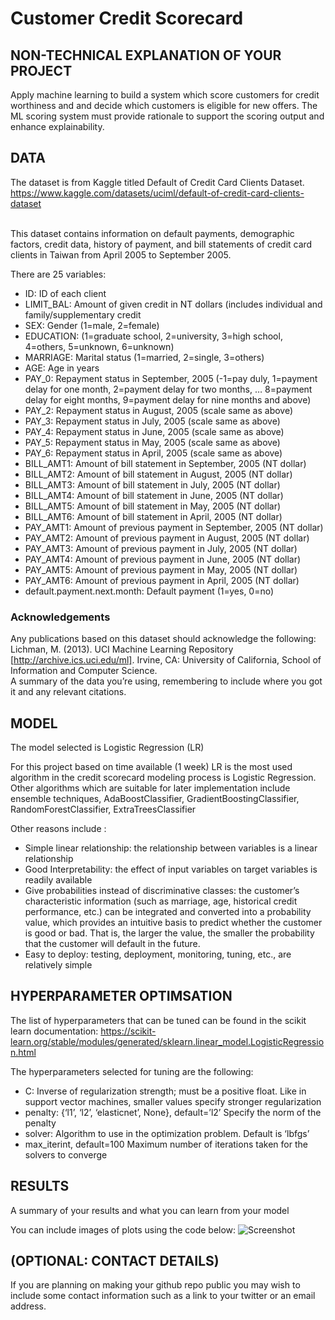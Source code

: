 # Customer Credit Scorecard

## NON-TECHNICAL EXPLANATION OF YOUR PROJECT
Apply machine learning to build a system which score customers for credit worthiness and and decide which customers is eligible for new offers. The ML scoring system must provide rationale to support the scoring output and enhance explainability.

## DATA
The dataset is from Kaggle titled Default of Credit Card Clients Dataset. https://www.kaggle.com/datasets/uciml/default-of-credit-card-clients-dataset

<br>This dataset contains information on default payments, demographic factors, credit data, history of payment, and bill statements of credit card clients in Taiwan from April 2005 to September 2005.

There are 25 variables:

* ID: ID of each client
* LIMIT_BAL: Amount of given credit in NT dollars (includes individual and family/supplementary credit
* SEX: Gender (1=male, 2=female)
* EDUCATION: (1=graduate school, 2=university, 3=high school, 4=others, 5=unknown, 6=unknown)
* MARRIAGE: Marital status (1=married, 2=single, 3=others)
* AGE: Age in years
* PAY_0: Repayment status in September, 2005 (-1=pay duly, 1=payment delay for one month, 2=payment delay for two months, … 8=payment delay for eight months, 9=payment delay for nine months and above)
* PAY_2: Repayment status in August, 2005 (scale same as above)
* PAY_3: Repayment status in July, 2005 (scale same as above)
* PAY_4: Repayment status in June, 2005 (scale same as above)
* PAY_5: Repayment status in May, 2005 (scale same as above)
* PAY_6: Repayment status in April, 2005 (scale same as above)
* BILL_AMT1: Amount of bill statement in September, 2005 (NT dollar)
* BILL_AMT2: Amount of bill statement in August, 2005 (NT dollar)
* BILL_AMT3: Amount of bill statement in July, 2005 (NT dollar)
* BILL_AMT4: Amount of bill statement in June, 2005 (NT dollar)
* BILL_AMT5: Amount of bill statement in May, 2005 (NT dollar)
* BILL_AMT6: Amount of bill statement in April, 2005 (NT dollar)
* PAY_AMT1: Amount of previous payment in September, 2005 (NT dollar)
* PAY_AMT2: Amount of previous payment in August, 2005 (NT dollar)
* PAY_AMT3: Amount of previous payment in July, 2005 (NT dollar)
* PAY_AMT4: Amount of previous payment in June, 2005 (NT dollar)
* PAY_AMT5: Amount of previous payment in May, 2005 (NT dollar)
* PAY_AMT6: Amount of previous payment in April, 2005 (NT dollar)
* default.payment.next.month: Default payment (1=yes, 0=no)

### Acknowledgements
Any publications based on this dataset should acknowledge the following:
<br>Lichman, M. (2013). UCI Machine Learning Repository [http://archive.ics.uci.edu/ml]. Irvine, CA: University of California, School of Information and Computer Science.
<br>A summary of the data you’re using, remembering to include where you got it and any relevant citations. 

## MODEL 
The model selected is Logistic Regression (LR)

For this project based on time available (1 week) LR is the most used algorithm in the credit scorecard modeling process is Logistic Regression. Other algorithms which are suitable for later implementation include ensemble techniques, AdaBoostClassifier, GradientBoostingClassifier, RandomForestClassifier, ExtraTreesClassifier

Other reasons include :

* Simple linear relationship: the relationship between variables is a linear relationship
* Good Interpretability: the effect of input variables on target variables is readily available
* Give probabilities instead of discriminative classes: the customer’s characteristic information (such as marriage, age, historical credit performance, etc.) can be integrated and converted into a probability value, which provides an intuitive basis to predict whether the customer is good or bad. That is, the larger the value, the smaller the probability that the customer will default in the future.
* Easy to deploy: testing, deployment, monitoring, tuning, etc., are relatively simple

## HYPERPARAMETER OPTIMSATION

The list of hyperparameters that can be tuned can be found in the scikit learn documentation: https://scikit-learn.org/stable/modules/generated/sklearn.linear_model.LogisticRegression.html

The hyperparameters selected for tuning are the following:

* C: Inverse of regularization strength; must be a positive float. Like in support vector machines, smaller values specify stronger regularization
* penalty: {‘l1’, ‘l2’, ‘elasticnet’, None}, default=’l2’ Specify the norm of the penalty
* solver: Algorithm to use in the optimization problem. Default is ‘lbfgs’
* max_iterint, default=100 Maximum number of iterations taken for the solvers to converge

## RESULTS
A summary of your results and what you can learn from your model 

You can include images of plots using the code below:
![Screenshot](image.png)

## (OPTIONAL: CONTACT DETAILS)
If you are planning on making your github repo public you may wish to include some contact information such as a link to your twitter or an email address. 

